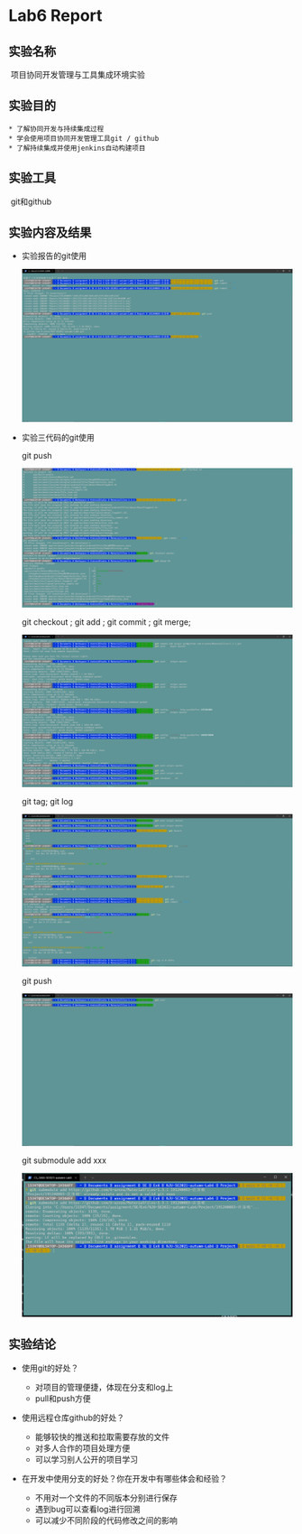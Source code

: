 # Lab6 Report



## 实验名称

​	项目协同开发管理与工具集成环境实验

## 实验目的

	* 了解协同开发与持续集成过程
	* 学会使用项目协同开发管理工具git / github
	* 了解持续集成并使用jenkins自动构建项目

## 实验工具

​	git和github

## 实验内容及结果

 * 实验报告的git使用

   ![1](ref/1.png)

 * 实验三代码的git使用

   git push

   ![3](ref/3.png)

   git checkout ; git add ; git commit ; git merge;

   ![2](ref/2.png)

   git tag; git log

   ![4](ref/4.png)

   git push

   ![5](ref/5.png)

   git submodule add xxx

   ![6](ref/6.png)



## 实验结论

* 使用git的好处？

  - 对项目的管理便捷，体现在分支和log上
  - pull和push方便

* 使用远程仓库github的好处？

  - 能够较快的推送和拉取需要存放的文件
  - 对多人合作的项目处理方便
  - 可以学习别人公开的项目学习

* 在开发中使用分支的好处？你在开发中有哪些体会和经验？

  - 不用对一个文件的不同版本分别进行保存
  - 遇到bug可以查看log进行回溯
  - 可以减少不同阶段的代码修改之间的影响

  

